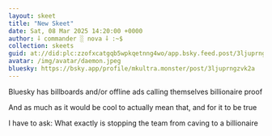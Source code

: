 ```yaml
---
layout: skeet
title: "New Skeet"
date: Sat, 08 Mar 2025 14:20:00 +0000
author: ⸸ commander ░ nova ⸸ :~$
collection: skeets
guid: at://did:plc:zzofxcatgqb5wpkqetnng4wo/app.bsky.feed.post/3ljuprngzvk2a
avatar: /img/avatar/daemon.jpeg
bluesky: https://bsky.app/profile/mkultra.monster/post/3ljuprngzvk2a
---
```


Bluesky has billboards and/or offline ads calling themselves billionaire proof

And as much as it would be cool to actually mean that, and for it to be true

I have to ask: What exactly is stopping the team from caving to a billionaire
